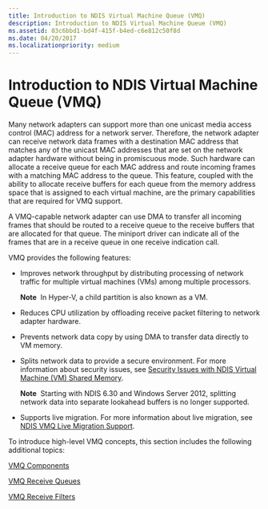 ```yaml
---
title: Introduction to NDIS Virtual Machine Queue (VMQ)
description: Introduction to NDIS Virtual Machine Queue (VMQ)
ms.assetid: 03c6bbd1-bd4f-415f-b4ed-c6e812c50f8d
ms.date: 04/20/2017
ms.localizationpriority: medium
---
```


# Introduction to NDIS Virtual Machine Queue (VMQ)





Many network adapters can support more than one unicast media access control (MAC) address for a network server. Therefore, the network adapter can receive network data frames with a destination MAC address that matches any of the unicast MAC addresses that are set on the network adapter hardware without being in promiscuous mode. Such hardware can allocate a receive queue for each MAC address and route incoming frames with a matching MAC address to the queue. This feature, coupled with the ability to allocate receive buffers for each queue from the memory address space that is assigned to each virtual machine, are the primary capabilities that are required for VMQ support.

A VMQ-capable network adapter can use DMA to transfer all incoming frames that should be routed to a receive queue to the receive buffers that are allocated for that queue. The miniport driver can indicate all of the frames that are in a receive queue in one receive indication call.

VMQ provides the following features:

-   Improves network throughput by distributing processing of network traffic for multiple virtual machines (VMs) among multiple processors.

    **Note**  In Hyper-V, a child partition is also known as a VM.

     

-   Reduces CPU utilization by offloading receive packet filtering to network adapter hardware.

-   Prevents network data copy by using DMA to transfer data directly to VM memory.

-   Splits network data to provide a secure environment. For more information about security issues, see [Security Issues with NDIS Virtual Machine (VM) Shared Memory](security-issues-with-ndis-virtual-machine--vm--shared-memory.md).

    **Note**  Starting with NDIS 6.30 and Windows Server 2012, splitting network data into separate lookahead buffers is no longer supported.

     

-   Supports live migration. For more information about live migration, see [NDIS VMQ Live Migration Support](ndis-vmq-live-migration-support.md).

To introduce high-level VMQ concepts, this section includes the following additional topics:

[VMQ Components](vmq-components.md)

[VMQ Receive Queues](vmq-receive-queues.md)

[VMQ Receive Filters](vmq-receive-filters.md)

 

 





